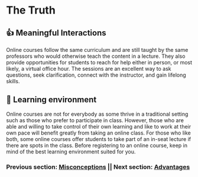 # The Truth

## :+1: Meaningful Interactions

Online courses follow the same curriculum and are still taught by the same professors who would otherwise teach the content in a lecture. They also provide opportunities for students to reach for help either in person, or most likely, a virtual office hour.  The sessions are an excellent way to ask questions, seek clarification, connect with the instructor, and gain lifelong skills.


## :thought_balloon: Learning environment

Online courses are not for everybody as some thrive in a traditional setting such as those who prefer to participate in class. However, those who are able and willing to take control of their own learning and like to work at their own pace will benefit greatly from taking an online class. For those who like both, some online courses offer students to take part of an in-seat lecture if there are spots in the class. Before registering to an online course, keep in mind of the best learning environment suited for you. 

### Previous section: [Misconceptions](../master/Chapters/Misconceptions.md)    ||    Next section: [Advantages](../Chapters/Advantages.md)
